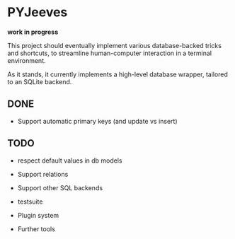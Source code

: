 PYJeeves
========
__work in progress__

This project should eventually implement various database-backed tricks and shortcuts, to streamline human-computer interaction in a terminal environment.

As it stands, it currently implements a high-level database wrapper, tailored to an SQLite backend.

DONE
-----
* Support automatic primary keys (and update vs insert)

TODO
----
* respect default values in db models
* Support relations
* Support other SQL backends
* testsuite

* Plugin system
* Further tools
